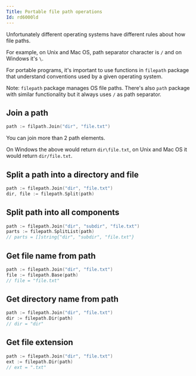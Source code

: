 ```yaml
---
Title: Portable file path operations
Id: rd6000ld
---
```

Unfortunately different operating systems have different rules about how file paths.

For example, on Unix and Mac OS, path separator character is `/` and on Windows it's `\`.

For portable programs, it's important to use functions in `filepath` package that understand conventions used by a given operating system.

Note: `filepath` package manages OS file paths. There's also `path` package with similar functionality but it always uses `/` as path separator.

## Join a path

```go
path := filpath.Join("dir", "file.txt")
```

You can join more than 2 path elements.

On Windows the above would return `dir\file.txt`, on Unix and Mac OS it would return `dir/file.txt`.

## Split a path into a directory and file

```go
path := filepath.Join("dir", "file.txt")
dir, file := filepath.Split(path)
```

## Split path into all components

```go
path := filepath.Join("dir", "subdir", "file.txt")
parts := filepath.SplitList(path)
// parts = []string{"dir", "subdir", "file.txt"}
```

## Get file name from path

```go
path := filepath.Join("dir", "file.txt")
file := filepath.Base(path)
// file = "file.txt"
```

## Get directory name from path

```go
path := filepath.Join("dir", "file.txt")
dir := filepath.Dir(path)
// dir = "dir"
```

## Get file extension

```go
path := filepath.Join("dir", "file.txt")
ext := filepath.Dir(path)
// ext = ".txt"
```

